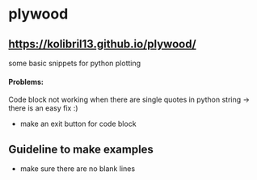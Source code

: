 # plywood
## https://kolibril13.github.io/plywood/
some basic snippets for python plotting


#### Problems:

Code block not working when there are single quotes in python string
-> there is an easy fix :)
* make an exit button for code block

## Guideline to make examples

* make sure there are no blank lines